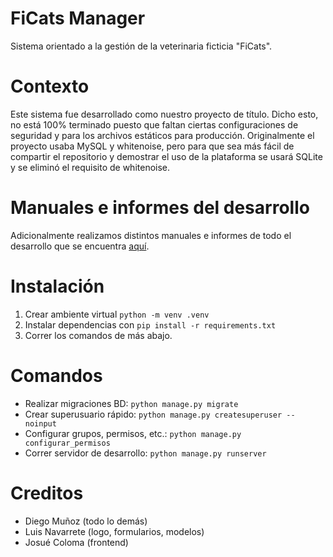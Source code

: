 # FiCats Manager
Sistema orientado a la gestión de la veterinaria ficticia "FiCats".

# Contexto
Este sistema fue desarrollado como nuestro proyecto de título. Dicho esto, no está 100% terminado puesto que faltan ciertas configuraciones de seguridad y para los archivos estáticos para producción. Originalmente el proyecto usaba MySQL y whitenoise, pero para que sea más fácil de compartir el repositorio y demostrar el uso de la plataforma se usará SQLite y se eliminó el requisito de whitenoise.

# Manuales e informes del desarrollo
Adicionalmente realizamos distintos manuales e informes de todo el desarrollo que se encuentra [aquí](https://inacapmailcl-my.sharepoint.com/:f:/g/personal/diego_munoz179_inacapmail_cl/EgZVzIea4e1Gsi8_J1VsTgkBT5wMCoShqfUnB_iNIHZbCQ).

# Instalación
1. Crear ambiente virtual `python -m venv .venv`
2. Instalar dependencias con `pip install -r requirements.txt`
3. Correr los comandos de más abajo.

# Comandos
- Realizar migraciones BD: `python manage.py migrate`
- Crear superusuario rápido: `python manage.py createsuperuser --noinput`
- Configurar grupos, permisos, etc.: `python manage.py configurar_permisos`
- Correr servidor de desarrollo: `python manage.py runserver`

# Creditos
- Diego Muñoz (todo lo demás)
- Luis Navarrete (logo, formularios, modelos)
- Josué Coloma (frontend)